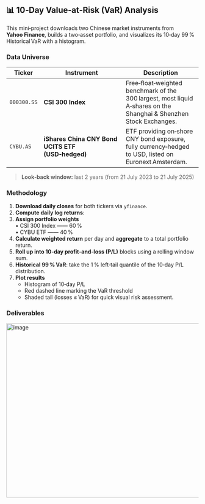## 📊 10‑Day Value‑at‑Risk (VaR) Analysis

This mini‑project downloads two Chinese market instruments from **Yahoo Finance**, builds a two‑asset portfolio, and visualizes its 10‑day 99 % Historical VaR with a histogram.

### Data Universe

| Ticker | Instrument | Description |
|--------|-----------|-------------|
| `000300.SS` | **CSI 300 Index** | Free‑float‑weighted benchmark of the 300 largest, most liquid A‑shares on the Shanghai & Shenzhen Stock Exchanges. |
| `CYBU.AS` | **iShares China CNY Bond UCITS ETF (USD‑hedged)** | ETF providing on‑shore CNY bond exposure, fully currency‑hedged to USD, listed on Euronext Amsterdam. |

> **Look‑back window:** last 2 years (from 21 July 2023 to 21 July 2025)

### Methodology

1. **Download daily closes** for both tickers via `yfinance`.
2. **Compute daily log returns**:  
3. **Assign portfolio weights**  
   • CSI 300 Index —— 60 %  
   • CYBU ETF —— 40 %
4. **Calculate weighted return** per day and **aggregate** to a total portfolio return.  
5. **Roll up into 10‑day profit‑and‑loss (P/L)** blocks using a rolling window sum.  
6. **Historical 99 % VaR**: take the 1 % left‑tail quantile of the 10‑day P/L distribution.  
7. **Plot results**  
   * Histogram of 10‑day P/L  
   * Red dashed line marking the VaR threshold  
   * Shaded tail (losses ≤ VaR) for quick visual risk assessment.

### Deliverables


<img width="562" height="455" alt="image" src="https://github.com/user-attachments/assets/56ea8cc0-12da-4d26-8020-f6975c441029" />


